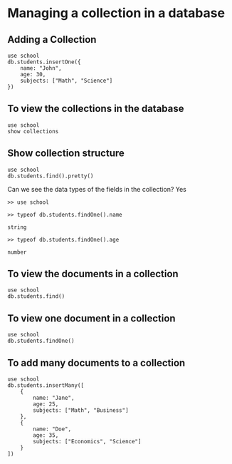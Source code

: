 # Managing a collection in a database

## Adding a Collection

````
use school
db.students.insertOne({
    name: "John",
    age: 30,
    subjects: ["Math", "Science"]
})
````

## To view the collections in the database

````
use school
show collections
````

## Show collection structure

````
use school
db.students.find().pretty()
````

Can we see the data types of the fields in the collection? Yes
````
>> use school

>> typeof db.students.findOne().name

string

>> typeof db.students.findOne().age

number
````


## To view the documents in a collection

````
use school
db.students.find()
````

## To view one document in a collection

````
use school
db.students.findOne()
````

## To add many documents to a collection

````
use school
db.students.insertMany([
    {
        name: "Jane",
        age: 25,
        subjects: ["Math", "Business"]
    },
    {
        name: "Doe",
        age: 35,
        subjects: ["Economics", "Science"]
    }
])
````